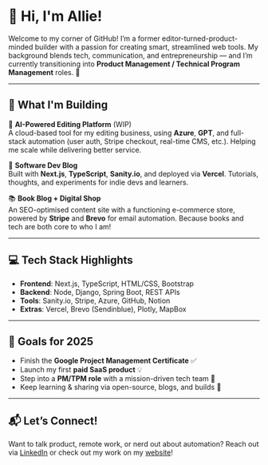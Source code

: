# 👋 Hi, I'm Allie!

Welcome to my corner of GitHub! I’m a former editor-turned-product-minded builder with a passion for creating smart, streamlined web tools. My background blends tech, communication, and entrepreneurship — and I’m currently transitioning into **Product Management / Technical Program Management** roles. 🎯

---

## 🚀 What I'm Building

🔧 **AI-Powered Editing Platform** (WIP)  
A cloud-based tool for my editing business, using **Azure**, **GPT**, and full-stack automation (user auth, Stripe checkout, real-time CMS, etc.). Helping me scale while delivering better service.

🧠 **Software Dev Blog**  
Built with **Next.js**, **TypeScript**, **Sanity.io**, and deployed via **Vercel**. Tutorials, thoughts, and experiments for indie devs and learners.

📚 **Book Blog + Digital Shop**  
An SEO-optimised content site with a functioning e-commerce store, powered by **Stripe** and **Brevo** for email automation. Because books and tech are both core to who I am!

---

## 💻 Tech Stack Highlights

- **Frontend**: Next.js, TypeScript, HTML/CSS, Bootstrap  
- **Backend**: Node, Django, Spring Boot, REST APIs  
- **Tools**: Sanity.io, Stripe, Azure, GitHub, Notion  
- **Extras**: Vercel, Brevo (Sendinblue), Plotly, MapBox

---

## 🎯 Goals for 2025

- Finish the **Google Project Management Certificate** ✅  
- Launch my first **paid SaaS product** 💡  
- Step into a **PM/TPM role** with a mission-driven tech team 🚀  
- Keep learning & sharing via open-source, blogs, and builds 💬

---

## 📬 Let’s Connect!

Want to talk product, remote work, or nerd out about automation? Reach out via [LinkedIn](https://www.linkedin.com/in/allie-griffin) or check out my work on my [website](https://www.allie-codes.com/portfolio)!


<!---
afgriffin/afgriffin is a ✨ special ✨ repository because its `README.md` (this file) appears on your GitHub profile.
You can click the Preview link to take a look at your changes.
--->

